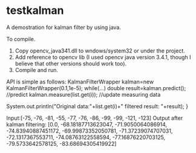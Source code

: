 # testkalman
A demostration for kalman filter by using java.

To compile.
1) Copy opencv_java341.dll to wndows/system32 or under the project.
2) Add reference to opencv lib (I used opencv java version 3.4.1, though I believe that other versions should work too).
3) Compile and run.

API is simple as follows:
KalmanFilterWrapper kalman=new KalmanFilterWrapper(0.1,1e-5);
while(...)
  double result=kalman.predict();  //predict
  kalman.measure(list.get(i));     //update measuring data
  
  System.out.println("Original data:"+list.get(i)+" filtered result: "+result);
}

Input:[-75, -76, -81, -55, -77, -76, -86, -99, -99, -121, -123]
Output after kalman filtering: [0.0, -68.18187713623047, -71.9050064086914, -74.83940887451172, -69.99873352050781, -71.37239074707031, -72.1317367553711, -74.08763122558594, -77.16876220703125, -79.5733642578125, -83.68694305419922]
